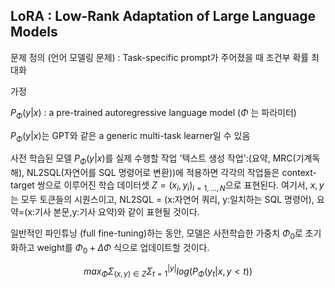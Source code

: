 
## LoRA : Low-Rank Adaptation of Large Language Models

문제 정의 (언어 모델링 문제) : Task-specific prompt가 주어졌을 때 조건부 확률 최대화

가정

$P_{\Phi}(y|x)$ : a pre-trained autoregressive language model ($\Phi$ 는 파라미터)

$P_{\Phi}(y|x)$는 GPT와 같은 a generic multi-task learner일 수 있음

사전 학습된 모델 $P_{\Phi}(y|x)$를 실제 수행할 작업 '텍스트 생성 작업':(요약, MRC(기계독해), NL2SQL(자연어를 SQL 명령어로 변환))에 적용하면 각각의 작업들은 context-target 쌍으로 이루어진 학습 데이터셋 $Z={(x_i,y_i)}_{i=1,...,N}$으로 표현된다.
여기서, $x, y$는 모두 토큰들의 시퀀스이고, NL2SQL = (x:자연어 쿼리, y:일치하는 SQL 명령어), 요약=(x:기사 본문,y:기사 요약)와 같이 표현될 것이다.

일반적인 파인튜닝 (full fine-tuning)하는 동안, 모델은 사전학습한 가중치 $\Phi_0$로 초기화하고 weight를 $\Phi_0 + \Delta\Phi$ 식으로 업데이트할 것이다.

$$
max_{\Phi} \Sigma_{(x,y)\in Z} \Sigma_{t=1}^{|y|} log( P_\Phi (y_t | x,y < t) )
$$
